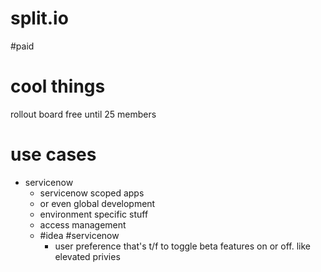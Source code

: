 # split.io
#paid

# cool things
rollout board
free until 25 members

# use cases
- servicenow
	- servicenow scoped apps
	- or even global development
	- environment specific stuff
	- access management
	- #idea #servicenow 
		- user preference that's t/f to toggle beta features on or off. like elevated privies 
